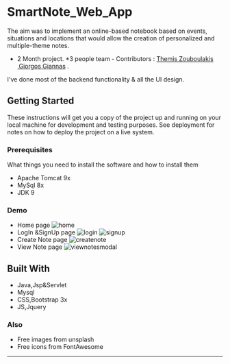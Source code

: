# SmartNote_Web_App

Τhe aim was to implement an online-based notebook based on events, situations and locations that would allow the creation of personalized and multiple-theme notes.

* 2 Month project.
*3 people team -  Contributors : <a href="https://github.com/IanMoonee">Themis Zouboulakis</a> ,<a href="https://github.com/ggiannas">Giorgos Giannas</a> .

I've done most of the backend functionality & all the UI design.

## Getting Started

These instructions will get you a copy of the project up and running on your local machine for development and testing purposes. See deployment for notes on how to deploy the project on a live system.

### Prerequisites

What things you need to install the software and how to install them

* Apache Tomcat 9x
* MySql 8x
* JDK 9


### Demo

* Home page
![home](https://user-images.githubusercontent.com/35338309/55509455-bda5f880-5664-11e9-9fa2-8dad36bcd7bc.png)
* LogIn &SignUp page
![login](https://user-images.githubusercontent.com/35338309/55509560-eb8b3d00-5664-11e9-9aab-5cfcf52e9ffc.png)
![signup](https://user-images.githubusercontent.com/35338309/55509577-f3e37800-5664-11e9-9e4e-a4b1e47c781f.png)
* Create Note page
![createnote](https://user-images.githubusercontent.com/35338309/55509603-03fb5780-5665-11e9-9509-f404685aaaca.png)
* View Note page
![viewnotesmodal](https://user-images.githubusercontent.com/35338309/55509646-1aa1ae80-5665-11e9-8c93-db4339f14aff.png)



## Built With

* Java,Jsp&Servlet
* Mysql
* CSS,Bootstrap 3x
* JS,Jquery

### Also 
* Free images from unsplash 
* Free icons from FontAwesome

----------------------------------------------------------------------------------------------------------------------------------------


